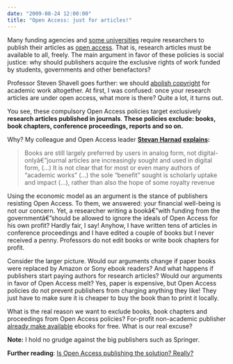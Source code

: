 ```yaml
---
date: "2009-08-24 12:00:00"
title: "Open Access: just for articles!"
---
```




Many funding agencies and [some universities](http://chronicle.com/article/Harvard-Faculty-Adopts/40447) require researchers to publish their articles as [open access](https://en.wikipedia.org/wiki/Open_access_(publishing)). That is, research articles must be available to all, freely. The main argument in favor of these policies is social justice: why should publishers acquire the exclusive rights of work funded by students, governments and other benefactors?

Professor Steven Shavell goes further: we should [abolish copyright](https://cyber.law.harvard.edu/node/94714) for academic work altogether. At first, I was confused: once your research articles are under open access, what more is there? Quite a lot, it turns out.

You see, these compulsory Open Access policies target exclusively __research articles published in journals__. __These policies exclude: books, book chapters, conference proceedings, reports and so on.__

Why? My colleague and Open Access leader __[Stevan Harnad](http://www.eprints.org/openaccess/) [explains](http://openaccess.eprints.org/index.php?/archives/618-Conflating-Open-Access-With-Copyright-Reform-Not-Helpful-to-Open-Access.html):__

> Books are still largely preferred by users in analog form, not digital-onlyâ€”journal articles are increasingly sought and used in digital form, (&hellip;) It is not clear that for most or even many authors of &ldquo;academic works&rdquo; (&hellip;) the sole &ldquo;benefit&rdquo; sought is scholarly uptake and impact (&hellip;), rather than also the hope of some royalty revenue


Using the economic model as an argument is the stance of publishers resisting Open Access. To them, we answered: your financial well-being is not our concern. Yet, a researcher writing a bookâ€”with funding from the governmentâ€”should be allowed to ignore the ideals of Open Access for his own profit? Hardly fair, I say! Anyhow, I have written tens of articles in conference proceedings and I have edited a couple of books but I never received a penny. Professors do not edit books or write book chapters for profit.

Consider the larger picture. Would our arguments change if paper books were replaced by Amazon or Sony ebook readers? And what happens if publishers start paying authors for research articles? Would our arguments in favor of Open Access melt? Yes, paper is expensive, but Open Access policies do not prevent publishers from charging anything they like! They just have to make sure it is cheaper to buy the book than to print it locally.

What is the real reason we want to exclude books, book chapters and proceedings from Open Access policies? For-profit non-academic publisher [already make available](http://www.baenebooks.com/c-1-free-library.aspx) ebooks for free. What is our real excuse?

__Note:__ I hold no grudge against the big publishers such as Springer.

__Further reading__: [Is Open Access publishing the solution? Really?](/lemire/blog/2009/06/17/is-open-access-publishing-the-solution-really/)

